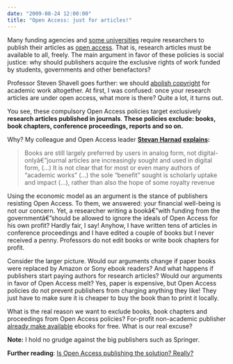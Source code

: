 ```yaml
---
date: "2009-08-24 12:00:00"
title: "Open Access: just for articles!"
---
```




Many funding agencies and [some universities](http://chronicle.com/article/Harvard-Faculty-Adopts/40447) require researchers to publish their articles as [open access](https://en.wikipedia.org/wiki/Open_access_(publishing)). That is, research articles must be available to all, freely. The main argument in favor of these policies is social justice: why should publishers acquire the exclusive rights of work funded by students, governments and other benefactors?

Professor Steven Shavell goes further: we should [abolish copyright](https://cyber.law.harvard.edu/node/94714) for academic work altogether. At first, I was confused: once your research articles are under open access, what more is there? Quite a lot, it turns out.

You see, these compulsory Open Access policies target exclusively __research articles published in journals__. __These policies exclude: books, book chapters, conference proceedings, reports and so on.__

Why? My colleague and Open Access leader __[Stevan Harnad](http://www.eprints.org/openaccess/) [explains](http://openaccess.eprints.org/index.php?/archives/618-Conflating-Open-Access-With-Copyright-Reform-Not-Helpful-to-Open-Access.html):__

> Books are still largely preferred by users in analog form, not digital-onlyâ€”journal articles are increasingly sought and used in digital form, (&hellip;) It is not clear that for most or even many authors of &ldquo;academic works&rdquo; (&hellip;) the sole &ldquo;benefit&rdquo; sought is scholarly uptake and impact (&hellip;), rather than also the hope of some royalty revenue


Using the economic model as an argument is the stance of publishers resisting Open Access. To them, we answered: your financial well-being is not our concern. Yet, a researcher writing a bookâ€”with funding from the governmentâ€”should be allowed to ignore the ideals of Open Access for his own profit? Hardly fair, I say! Anyhow, I have written tens of articles in conference proceedings and I have edited a couple of books but I never received a penny. Professors do not edit books or write book chapters for profit.

Consider the larger picture. Would our arguments change if paper books were replaced by Amazon or Sony ebook readers? And what happens if publishers start paying authors for research articles? Would our arguments in favor of Open Access melt? Yes, paper is expensive, but Open Access policies do not prevent publishers from charging anything they like! They just have to make sure it is cheaper to buy the book than to print it locally.

What is the real reason we want to exclude books, book chapters and proceedings from Open Access policies? For-profit non-academic publisher [already make available](http://www.baenebooks.com/c-1-free-library.aspx) ebooks for free. What is our real excuse?

__Note:__ I hold no grudge against the big publishers such as Springer.

__Further reading__: [Is Open Access publishing the solution? Really?](/lemire/blog/2009/06/17/is-open-access-publishing-the-solution-really/)

